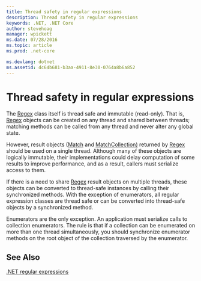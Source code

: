 ```yaml
---
title: Thread safety in regular expressions
description: Thread safety in regular expressions
keywords: .NET, .NET Core
author: stevehoag
manager: wpickett
ms.date: 07/28/2016
ms.topic: article
ms.prod: .net-core

ms.devlang: dotnet
ms.assetid: dc64b681-b3aa-4911-8e30-0764a8b6a852
---
```


# Thread safety in regular expressions

The [Regex](xref:System.Text.RegularExpressions.Regex) class itself is thread safe and immutable (read-only). That is, [Regex](xref:System.Text.RegularExpressions.Regex) objects can be created on any thread and shared between threads; matching methods can be called from any thread and never alter any global state.

However, result objects ([Match](xref:System.Text.RegularExpressions.Match) and [MatchCollection)](xref:System.Text.RegularExpressions.MatchCollection) returned by [Regex](xref:System.Text.RegularExpressions.Regex) should be used on a single thread. Although many of these objects are logically immutable, their implementations could delay computation of some results to improve performance, and as a result, callers must serialize access to them.

If there is a need to share [Regex](xref:System.Text.RegularExpressions.Regex) result objects on multiple threads, these objects can be converted to thread-safe instances by calling their synchronized methods. With the exception of enumerators, all regular expression classes are thread safe or can be converted into thread-safe objects by a synchronized method.

Enumerators are the only exception. An application must serialize calls to collection enumerators. The rule is that if a collection can be enumerated on more than one thread simultaneously, you should synchronize enumerator methods on the root object of the collection traversed by the enumerator.

## See Also

[.NET regular expressions](regular-expressions.md)

